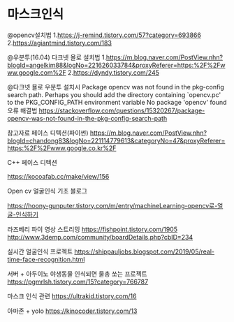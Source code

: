 # 마스크인식




@opencv설치법
1.https://j-remind.tistory.com/57?category=693866
2.https://agiantmind.tistory.com/183

@우분투(16.04) 다크넷 욜로 설치법
1.https://m.blog.naver.com/PostView.nhn?blogId=angelkim88&logNo=221626033784&proxyReferer=https:%2F%2Fwww.google.com%2F
2.https://dyndy.tistory.com/245

@다크넷 욜로 우분투 설치시 
Package opencv was not found in the pkg-config search path.
Perhaps you should add the directory containing `opencv.pc'
to the PKG_CONFIG_PATH environment variable
No package 'opencv' found
오류 해결법
https://stackoverflow.com/questions/15320267/package-opencv-was-not-found-in-the-pkg-config-search-path





참고자료
페이스 디텍션(파이썬)
https://m.blog.naver.com/PostView.nhn?blogId=chandong83&logNo=221114779613&categoryNo=47&proxyReferer=https:%2F%2Fwww.google.co.kr%2F

C++ 페이스 디텍션 

https://kocoafab.cc/make/view/156

Open cv 얼굴인식 기초 블로그 

https://hoony-gunputer.tistory.com/m/entry/machineLearning-opencv로-얼굴-인식하기

라즈베리 파이 영상 스트리밍
https://fishpoint.tistory.com/1905
http://www.3demp.com/community/boardDetails.php?cbID=234


실시간 얼굴인식 프로젝트
https://shippauljobs.blogspot.com/2019/05/real-time-face-recognition.html

서버 + 아두이노 야생동물 인식되면 물총 쏘는 프로젝트
https://pgmrlsh.tistory.com/15?category=766787

마스크 인식 관련
https://ultrakid.tistory.com/16

아마존 + yolo
https://kinocoder.tistory.com/13

